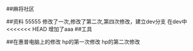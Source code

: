##麻将社区

##资料
55555
修改了一次,修改了第二次,第四次修改，建立dev分支
在dev中
<<<<<<< HEAD
增加了aaa
##工具


##在惠普电脑上的修改
hp的第一次修改
hp的第二次修改

